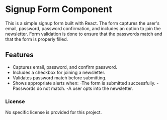 # Signup Form Component

This is a simple signup form built with React. The form captures the user's email, password, password confirmation, and includes an option to join the newsletter. Form validation is done to ensure that the passwords match and that the form is properly filled.

## Features

- Captures email, password, and confirm password.
- Includes a checkbox for joining a newsletter.
- Validates password match before submitting.
- Shows appropriate alerts when:
  -The form is submitted successfully.
  -Passwords do not match.
  -A user opts into the newsletter.

### License

No specific license is provided for this project.
